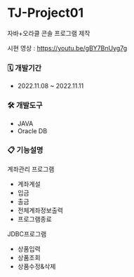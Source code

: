 # TJ-Project01
자바+오라클 콘솔 프로그램 제작

시현 영상 : https://youtu.be/gBY7BnUyg7g

### 🗓️ 개발기간
- 2022.11.08 ~ 2022.11.11

### 🛠️ 개발도구
- JAVA
- Oracle DB


### 📋 기능설명

계좌관리 프로그램
- 계좌계설
- 입금
- 출금
- 전체계좌정보출력
- 프로그램종료

JDBC프로그램
- 상품입력
- 상품조회
- 상품수정&삭제
